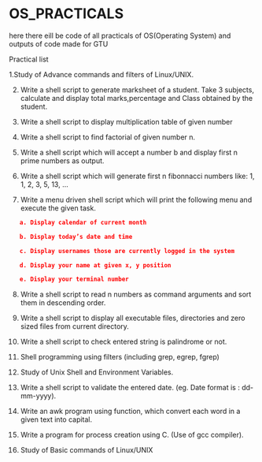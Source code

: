 # OS_PRACTICALS

here there eill be code of all practicals of OS(Operating System) and outputs of code made for GTU 



Practical list 

1.Study of Advance commands and filters of Linux/UNIX.

2. Write a shell script to generate marksheet of a student. Take 3 subjects, calculate and display total marks,percentage and Class obtained by the student.

3. Write a shell script to display multiplication table of given number

4. Write a shell script to find factorial of given number n.

5. Write a shell script which will accept a number b and display first n prime numbers as output.

6. Write a shell script which will generate first n fibonnacci numbers like: 1, 1, 2, 3, 5, 13, …

7. Write a menu driven shell script which will print the following menu and execute the given task.

 ```json
    a. Display calendar of current month

    b. Display today’s date and time

    c. Display usernames those are currently logged in the system

    d. Display your name at given x, y position

    e. Display your terminal number

 ```
8. Write a shell script to read n numbers as command arguments and sort them in descending order.

9. Write a shell script to display all executable files, directories and zero sized files from current directory.

10. Write a shell script to check entered string is palindrome or not.

11. Shell programming using filters (including grep, egrep, fgrep)

12. Study of Unix Shell and Environment Variables.

13. Write a shell script to validate the entered date. (eg. Date format is : dd-mm-yyyy).

14. Write an awk program using function, which convert each word in a given text into capital.

15. Write a program for process creation using C. (Use of gcc compiler).

16. Study of Basic commands of Linux/UNIX